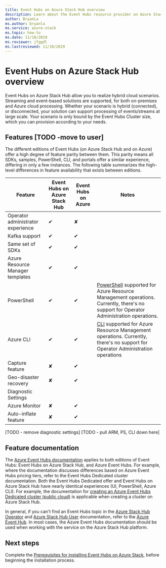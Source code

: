 ```yaml
---
title: Event Hubs on Azure Stack Hub overview
description: Learn about the Event Hubs resource provider on Azure Stack Hub. 
author: BryanLa
ms.author: bryanla
ms.service: azure-stack
ms.topic: how-to
ms.date: 11/18/2019
ms.reviewer: jfggdl
ms.lastreviewed: 11/18/2019
---
```


# Event Hubs on Azure Stack Hub overview

Event Hubs on Azure Stack Hub allow you to realize hybrid cloud scenarios. Streaming and event-based solutions are supported, for both on-premises and Azure cloud processing. Whether your scenario is hybrid (connected), or disconnected, your solution can support processing of events/streams at large scale. Your scenario is only bound by the Event Hubs Cluster size, which you can provision according to your needs. 

## Features [TODO -move to user]

The different editions of Event Hubs (on Azure Stack Hub and on Azure) offer a high degree of feature parity between them. This parity means all SDKs, samples, PowerShell, CLI, and portals offer a similar experience, differing in only a few instances. The following table summarizes the high-level differences in feature availability that exists between editions.  

| Feature | Event Hubs on Azure Stack Hub | Event Hubs on Azure | Notes |
|-|-|-|-|
| Operator administrator experience | ✔ | ✘ | |
| Kafka support | ✔ | ✔ | |
| Same set of SDKs | ✔ | ✔ | |
| Azure Resource Manager templates | ✔ | ✔ | |
| PowerShell | ✔ | ✔ | [PowerShell](/powershell/module/azurerm.eventhub/) supported for Azure Resource Management operations.  Currently, there's no support for Operator Administration operations.|
| Azure CLI | ✔ | ✔ | [CLI](/cli/azure/eventhubs/eventhub/) supported for Azure Resource Management operations. Currently, there's no support for Operator Administration  operations| 
| Capture feature | ✘ | ✔ | |
| Geo-disaster recovery | ✘ | ✔ | |
| Diagnostic Settings | | |
| Azure Monitor | ✘ | ✔ | |
| Auto-inflate feature | ✘ | ✔ | |
[TODO - remove diagnostic settings]
[TODO - pull ARM, PS, CLI down here]

## Feature documentation

The [Azure Event Hubs documentation](/azure/event-hubs/) applies to both editions of Event Hubs: Event Hubs on Azure Stack Hub, and Azure Event Hubs. For example, where the documentation discusses differences based on Azure Event Hubs pricing tiers, refer to the Event Hubs Dedicated cluster documentation. Both the Event Hubs Dedicated offer and Event Hubs on Azure Stack Hub have nearly identical experiences (UI, PowerShell, Azure CLI). For example, the documentation for [creating an Azure Event Hubs Dedicated cluster (public cloud)](/azure/event-hubs/event-hubs-dedicated-cluster-create-portal) is applicable when creating a cluster on Azure Stack Hub.

In general, if you can't find an Event Hubs topic in the [Azure Stack Hub Operator](/azure-stack/operator) and [Azure Stack Hub User](/azure-stack/user) documentation, refer to the [Azure Event Hub](/azure/event-hubs/). In most cases, the Azure Event Hubs documentation should be used when working with the service on the Azure Stack Hub platform.


## Next steps

Complete the [Prerequisites for installing Event Hubs on Azure Stack](event-hubs-rp-prerequisites.md), before beginning the installation process.